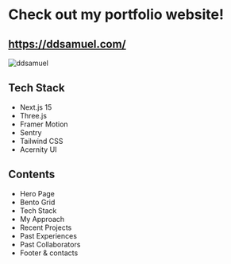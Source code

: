 # Check out my portfolio website!

## https://ddsamuel.com/
![ddsamuel](https://github.com/user-attachments/assets/cef4ea3c-ad68-467c-a172-a8369706b153)


## Tech Stack
- Next.js 15
- Three.js
- Framer Motion
- Sentry
- Tailwind CSS
- Acernity UI

## Contents
- Hero Page
- Bento Grid
- Tech Stack
- My Approach
- Recent Projects
- Past Experiences
- Past Collaborators
- Footer & contacts
